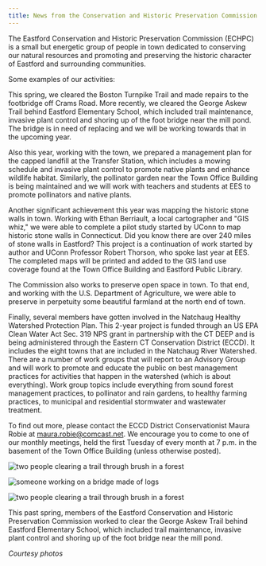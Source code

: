 ```yaml
---
title: News from the Conservation and Historic Preservation Commission
---
```


The Eastford Conservation and Historic Preservation Commission (ECHPC)
is a small but energetic group of people in town dedicated to conserving
our natural resources and promoting and preserving the historic
character of Eastford and surrounding communities.

Some examples of our activities:

This spring, we cleared the Boston Turnpike Trail and made repairs to
the footbridge off Crams Road. More recently, we cleared the George
Askew Trail behind Eastford Elementary School, which included trail
maintenance, invasive plant control and shoring up of the foot bridge
near the mill pond. The bridge is in need of replacing and we will be
working towards that in the upcoming year.

Also this year, working with the town, we prepared a management plan for
the capped landfill at the Transfer Station, which includes a mowing
schedule and invasive plant control to promote native plants and enhance
wildlife habitat. Similarly, the pollinator garden near the Town Office
Building is being maintained and we will work with teachers and students
at EES to promote pollinators and native plants.

Another significant achievement this year was mapping the historic stone
walls in town. Working with Ethan Berriault, a local cartographer and
"GIS whiz," we were able to complete a pilot study started by UConn to
map historic stone walls in Connecticut. Did you know there are over 240
miles of stone walls in Eastford? This project is a continuation of work
started by author and UConn Professor Robert Thorson, who spoke last
year at EES. The completed maps will be printed and added to the GIS
land use coverage found at the Town Office Building and Eastford Public
Library.

The Commission also works to preserve open space in town. To that end,
and working with the U.S. Department of Agriculture, we were able to
preserve in perpetuity some beautiful farmland at the north end of town.

Finally, several members have gotten involved in the Natchaug Healthy
Watershed Protection Plan. This 2-year project is funded through an US
EPA Clean Water Act Sec. 319 NPS grant in partnership with the CT DEEP
and is being administered through the Eastern CT Conservation District
(ECCD). It includes the eight towns that are included in the Natchaug
River Watershed. There are a number of work groups that will report to
an Advisory Group and will work to promote and educate the public on
best management practices for activities that happen in the watershed
(which is about everything). Work group topics include everything from
sound forest management practices, to pollinator and rain gardens, to
healthy farming practices, to municipal and residential stormwater and
wastewater treatment.

To find out more, please contact the ECCD District Conservationist Maura
Robie at <maura.robie@comcast.net>. We encourage you to come to one of our
monthly meetings, held the first Tuesday of every month at 7 p.m. in the
basement of the Town Office Building (unless otherwise posted).

![two people clearing a trail through brush in a forest](/assets/images/34-3-trail-work-1.jpg)

![someone working on a bridge made of logs](/assets/images/34-3-trail-work-2.jpg)

![two people clearing a trail through brush in a forest](/assets/images/34-3-trail-work-3.jpg)

This past spring, members of the Eastford Conservation and Historic
Preservation Commission worked to clear the George Askew Trail behind
Eastford Elementary School, which included trail maintenance, invasive
plant control and shoring up of the foot bridge near the mill pond.

*Courtesy photos*